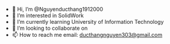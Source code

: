 - 👋 Hi, I’m @Nguyenducthang1912000
- 👀 I’m interested in SolidWork
- 🌱 I’m currently learning University of Information Technology
- 💞️ I’m looking to collaborate on 
- 📫 How to reach me email: ducthangnguyen303@gmail.com

<!---
Nguyenducthang1912000/Nguyenducthang1912000 is a ✨ special ✨ repository because its `README.md` (this file) appears on your GitHub profile.
You can click the Preview link to take a look at your changes.
--->
